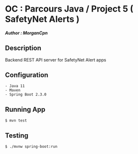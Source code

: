 # OC : Parcours Java / Project 5 ( SafetyNet Alerts )
##### Author : **_MorganCpn_**

## Description
Backend REST API server for SafetyNet Alert apps

## Configuration

	- Java 11
	- Maven
	- Spring Boot 2.3.0

## Running App

`$ mvn test`

## Testing

`$ ./mvnw spring-boot:run`